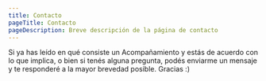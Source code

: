 ```yaml
---
title: Contacto
pageTitle: Contacto
pageDescription: Breve descripción de la página de contacto
---
```


Si ya has leído en qué consiste un Acompañamiento y estás de acuerdo con lo que implica, o bien si tenés alguna pregunta, podés enviarme un mensaje y te responderé a la mayor brevedad posible. Gracias :)